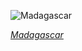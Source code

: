 
![Madagascar](https://www.gstatic.com/prettyearth/assets/full/6003.jpg)

*[Madagascar](https://www.google.com/maps/@-25.142113,46.523892,17z/data=!3m1!1e3)*
